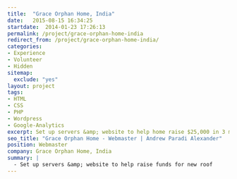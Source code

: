 ```yaml
---
title:  "Grace Orphan Home, India"
date:   2015-08-15 16:34:25
startdate:  2014-01-23 17:26:13
permalink: /project/grace-orphan-home-india
redirect_from: /project/grace-orphan-home-india/
categories:
- Experience
- Volunteer
- Hidden
sitemap:
  exclude: "yes"
layout: project
tags:
- HTML
- CSS
- PHP
- Wordpress
- Google-Analytics
excerpt: Set up servers &amp; website to help home raise $25,000 in 3 months.
seo_title: "Grace Orphan Home - Webmaster | Andrew Paradi Alexander"
position: Webmaster
company: Grace Orphan Home, India
summary: |
  - Set up servers &amp; website to help raise funds for new roof
---
```

